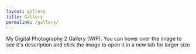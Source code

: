 ```yaml
---
layout: gallery
title: Gallery
permalink: /gallery/
---
```


My Digital Photography 2 Gallery (WIP). You can hover over the image to see it's description and click the image to open it in a new tab for larger size
